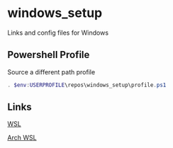 # windows_setup
Links and config files for Windows

## Powershell Profile
Source a different path profile

```powershell
. $env:USERPROFILE\repos\windows_setup\profile.ps1
```

## Links

   [WSL](https://docs.microsoft.com/pt-br/windows/wsl/install-win10)
   
   [Arch WSL](https://github.com/yuk7/ArchWSL)


  
